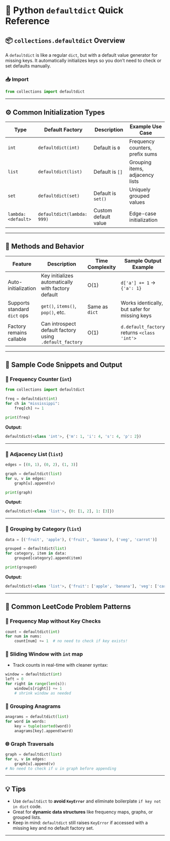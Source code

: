 # 🧠 Python `defaultdict` Quick Reference

## 📦 `collections.defaultdict` Overview

A `defaultdict` is like a regular `dict`, but with a default value generator for missing keys. It automatically initializes keys so you don’t need to check or set defaults manually.

### 📥 Import

```python
from collections import defaultdict
```

---

## ⚙️ Common Initialization Types

| Type                | Default Factory            | Description          | Example Use Case                |
| ------------------- | -------------------------- | -------------------- | ------------------------------- |
| `int`               | `defaultdict(int)`         | Default is `0`       | Frequency counters, prefix sums |
| `list`              | `defaultdict(list)`        | Default is `[]`      | Grouping items, adjacency lists |
| `set`               | `defaultdict(set)`         | Default is `set()`   | Uniquely grouped values         |
| `lambda: <default>` | `defaultdict(lambda: 999)` | Custom default value | Edge-case initialization        |

---

## 🔁 Methods and Behavior

| Feature                      | Description                                             | Time Complexity | Sample Output Example                         |
| ---------------------------- | ------------------------------------------------------- | --------------- | --------------------------------------------- |
| Auto-initialization          | Key initializes automatically with factory default      | O(1)            | `d['a'] += 1` → `{'a': 1}`                    |
| Supports standard `dict` ops | `get()`, `items()`, `pop()`, etc.                       | Same as `dict`  | Works identically, but safer for missing keys |
| Factory remains callable     | Can introspect default factory using `.default_factory` | O(1)            | `d.default_factory` returns `<class 'int'>`   |

---

## 🧪 Sample Code Snippets and Output

### 🧮 Frequency Counter (`int`)

```python
from collections import defaultdict

freq = defaultdict(int)
for ch in "mississippi":
    freq[ch] += 1

print(freq)
```

**Output:**

```python
defaultdict(<class 'int'>, {'m': 1, 'i': 4, 's': 4, 'p': 2})
```

---

### 🔗 Adjacency List (`list`)

```python
edges = [(0, 1), (0, 2), (1, 3)]

graph = defaultdict(list)
for u, v in edges:
    graph[u].append(v)

print(graph)
```

**Output:**

```python
defaultdict(<class 'list'>, {0: [1, 2], 1: [3]})
```

---

### 🧺 Grouping by Category (`list`)

```python
data = [('fruit', 'apple'), ('fruit', 'banana'), ('veg', 'carrot')]

grouped = defaultdict(list)
for category, item in data:
    grouped[category].append(item)

print(grouped)
```

**Output:**

```python
defaultdict(<class 'list'>, {'fruit': ['apple', 'banana'], 'veg': ['carrot']})
```

---

## 🧩 Common LeetCode Problem Patterns

### 🔁 Frequency Map without Key Checks

```python
count = defaultdict(int)
for num in nums:
    count[num] += 1  # no need to check if key exists!
```

### 🌊 Sliding Window with `int` map

* Track counts in real-time with cleaner syntax:

```python
window = defaultdict(int)
left = 0
for right in range(len(s)):
    window[s[right]] += 1
    # shrink window as needed
```

### 🧵 Grouping Anagrams

```python
anagrams = defaultdict(list)
for word in words:
    key = tuple(sorted(word))
    anagrams[key].append(word)
```

### 🌐 Graph Traversals

```python
graph = defaultdict(list)
for u, v in edges:
    graph[u].append(v)
# No need to check if u in graph before appending
```

---

## 💡 Tips

* Use `defaultdict` to **avoid `KeyError`** and eliminate boilerplate `if key not in dict` code.
* Great for **dynamic data structures** like frequency maps, graphs, or grouped lists.
* Keep in mind: `defaultdict` still raises `KeyError` if accessed with a missing key and no default factory set.

---

